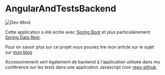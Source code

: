 # AngularAndTestsBackend

![Dev-Mind](http://dev-mind.fr/images/bbed4f5c.logo_new.png)

Cette application a été écrite avec [Spring Boot](http://projects.spring.io/spring-boot/) et plus particulièrement [Spring Data Rest](http://projects.spring.io/spring-data-rest/).

Pour en savoir plus sur ce projet vous pouvez lire mon article sur le sujet sur [mon blog](http://javamind-fr.blogspot.fr/2015/05/creer-une-application-rest-avec-spring.html)

Accessoirement sert également de backend à l'application utilisée dans ma conférence sur les tests dans une application Javascript (voir [repo github](https://github.com/javamind/AngularAndTests)
